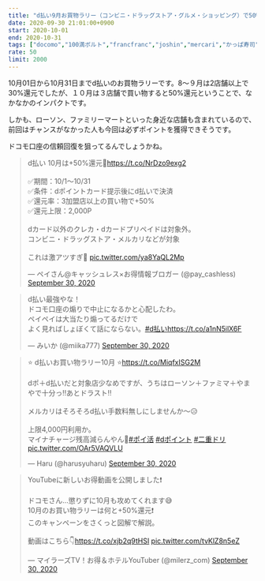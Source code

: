 ```yaml
---
title: "d払い9月お買物ラリー（コンビニ・ドラッグストア・グルメ・ショッピング）で50%還元"
date: 2020-09-30 21:01:00+0900
start: 2020-10-01
end: 2020-10-31
tags: ["docomo","100満ボルト","francfranc","joshin","mercari","かっぱ寿司","しゃぶ葉","すき家","はなの舞","はま寿司","ぱぱす","やまや","エディオン","ガスト","グラッチェガーデンズ","ココカラファイン","サンマルクカフェ","ジュンク堂","ジョナサン","バーミヤン","ビッグボーイ","ファミリーマート","マツモトキヨシ","ミスタードーナツ","ローソン","上島珈琲店","丸善","夢庵","東急ハンズ","洋服の青山","華屋与兵衛","藍屋"]
rate: 50
limit: 2000
---
```

10月01日から10月31日までd払いのお買物ラリーです。8〜９月は2店舗以上で30%還元でしたが、１０月は３店舗で買い物すると50%還元ということで、なかなかのインパクトです。

しかも、ローソン、ファミリーマートといった身近な店舗も含まれているので、前回はチャンスがなかった人も今回は必ずポイントを獲得できそうです。

ドコモ口座の信頼回復を狙ってるんでしょうかね。

<blockquote class="twitter-tweet"><p lang="ja" dir="ltr">d払い 10月は+50%還元🚀<a href="https://t.co/NrDzo9exg2">https://t.co/NrDzo9exg2</a><br><br>✅期間：10/1〜10/31<br>✅条件：dポイントカード提示後にd払いで決済<br>✅還元率：3加盟店以上の買い物で+50%<br>✅還元上限：2,000P<br><br>dカード以外のクレカ・dカードプリペイドは対象外。<br>コンビニ・ドラッグストア・メルカリなどが対象<br><br>これは激アツすぎ🤤 <a href="https://t.co/ya8YaQL2Mp">pic.twitter.com/ya8YaQL2Mp</a></p>&mdash; ペイさん@キャッシュレス×お得情報ブロガー (@pay_cashless) <a href="https://twitter.com/pay_cashless/status/1311187837199372288?ref_src=twsrc%5Etfw">September 30, 2020</a></blockquote> <script async src="https://platform.twitter.com/widgets.js" charset="utf-8"></script>

<blockquote class="twitter-tweet"><p lang="ja" dir="ltr">d払い最強やな！<br>ドコモ口座の煽りで中止になるかと心配したわ。<br>ペイペイは大当たり煽ってるだけで<br>よく見ればしょぼくて話にならない。<a href="https://twitter.com/hashtag/d%E6%89%95%E3%81%84?src=hash&amp;ref_src=twsrc%5Etfw">#d払い</a><a href="https://t.co/a1nN5ilX6F">https://t.co/a1nN5ilX6F</a></p>&mdash; みいか (@miika777) <a href="https://twitter.com/miika777/status/1311211159664472064?ref_src=twsrc%5Etfw">September 30, 2020</a></blockquote> <script async src="https://platform.twitter.com/widgets.js" charset="utf-8"></script>

<blockquote class="twitter-tweet"><p lang="ja" dir="ltr">⭐ d払いお買い物ラリー10月 ⭐<a href="https://t.co/MiqfxISG2M">https://t.co/MiqfxISG2M</a><br><br>dポ＋d払いだと対象店少なめですが、うちはローソン＋ファミマ＋やまやで十分っ‼️あとドラスト‼️<br><br>メルカリはそろそろd払い手数料無しにしませんか～😥<br><br>上限4,000円利用か。<br>マイナチャージ残高減らんやん🤣<a href="https://twitter.com/hashtag/%E3%83%9D%E3%82%A4%E6%B4%BB?src=hash&amp;ref_src=twsrc%5Etfw">#ポイ活</a> <a href="https://twitter.com/hashtag/d%E3%83%9D%E3%82%A4%E3%83%B3%E3%83%88?src=hash&amp;ref_src=twsrc%5Etfw">#dポイント</a> <a href="https://twitter.com/hashtag/%E4%BA%8C%E9%87%8D%E3%83%89%E3%83%AA?src=hash&amp;ref_src=twsrc%5Etfw">#二重ドリ</a> <a href="https://t.co/OAr5VAQVLU">pic.twitter.com/OAr5VAQVLU</a></p>&mdash; Haru (@harusyuharu) <a href="https://twitter.com/harusyuharu/status/1311263742823342080?ref_src=twsrc%5Etfw">September 30, 2020</a></blockquote> <script async src="https://platform.twitter.com/widgets.js" charset="utf-8"></script>

<blockquote class="twitter-tweet"><p lang="ja" dir="ltr">YouTubeに新しいお得動画を公開しました❗️<br><br>ドコモさん…懲りずに10月も攻めてくれます😅<br>10月のお買い物ラリーは何と+50%還元❗️<br>このキャンペーンをさくっと図解で解説。<br><br>動画はこちら👇<a href="https://t.co/xjb2q9tHSI">https://t.co/xjb2q9tHSI</a> <a href="https://t.co/tvKlZ8n5eZ">pic.twitter.com/tvKlZ8n5eZ</a></p>&mdash; マイラーズTV！お得＆ホテルYouTuber (@milerz_com) <a href="https://twitter.com/milerz_com/status/1311256181747232768?ref_src=twsrc%5Etfw">September 30, 2020</a></blockquote> <script async src="https://platform.twitter.com/widgets.js" charset="utf-8"></script>
